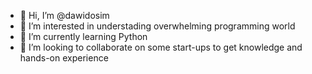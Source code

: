 - 👋 Hi, I’m @dawidosim
- 👀 I’m interested in understading overwhelming programming world 
- 🌱 I’m currently learning Python
- 💞️ I’m looking to collaborate on some start-ups to get knowledge and hands-on experience

<!---
dawidosim/dawidosim is a ✨ special ✨ repository because its `README.md` (this file) appears on your GitHub profile.
You can click the Preview link to take a look at your changes.
--->

